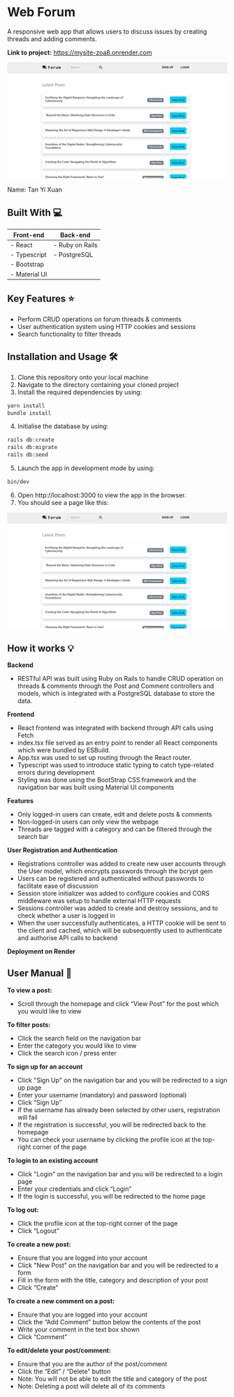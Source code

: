 # Web Forum
A responsive web app that allows users to discuss issues by creating threads and adding comments. <br />

**Link to project:** https://mysite-zoa8.onrender.com

![Homepage](images/homepage.png)

Name: Tan Yi Xuan

## Built With 💻
| **Front-end**  | **Back-end**     |
| ------------- | --------------  |
| - React       | - Ruby on Rails |
| - Typescript  | - PostgreSQL    |
| - Bootstrap   |                 |
| - Material UI |                 |
             

## Key Features ⭐
- Perform CRUD operations on forum threads & comments
- User authentication system using HTTP cookies and sessions
- Search functionality to filter threads


## Installation and Usage 🛠️
1. Clone this repository onto your local machine
2. Navigate to the directory containing your cloned project
3. Install the required dependencies by using: 
```bash
yarn install
bundle install
```
4. Initialise the database by using:
```bash
rails db:create
rails db:migrate
rails db:seed
```
5. Launch the app in development mode by using:
```bash
bin/dev
```
6. Open http://localhost:3000 to view the app in the browser.
7. You should see a page like this:

![Homepage](images/homepage.png)

## How it works 💡
**Backend**
- RESTful API was built using Ruby on Rails to handle CRUD operation on threads & comments through the Post and Comment controllers and models, which is integrated with a PostgreSQL database to store the data.

**Frontend**
- React frontend was integrated with backend through API calls using Fetch
- index.tsx file served as an entry point to render all React components which were bundled by ESBuild.
- App.tsx was used to set up routing through the React router.
- Typescript was used to introduce static typing to catch type-related errors during development
- Styling was done using the BootStrap CSS framework and the navigation bar was built using Material UI components

**Features**
- Only logged-in users can create, edit and delete posts & comments
- Non-logged-in users can only view the webpage
- Threads are tagged with a category and can be filtered through the search bar

**User Registration and Authentication**
- Registrations controller was added to create new user accounts through the User model, which encrypts passwords through the bcrypt gem
- Users can be registered and authenticated without passwords to facilitate ease of discussion
- Session store initializer was added to configure cookies and CORS middleware was setup to handle external HTTP requests
- Sessions controller was added to create and destroy sessions, and to check whether a user is logged in
- When the user successfully authenticates, a HTTP cookie will be sent to the client and cached, which will be subsequently used to authenticate and authorise API calls to backend

**Deployment on Render**

## User Manual 📖
**To view a post:**
- Scroll through the homepage and click “View Post” for the post which you would like to view

**To filter posts:**
- Click the search field on the navigation bar
- Enter the category you would like to view
- Click the search icon / press enter

**To sign up for an account**
- Click "Sign Up" on the navigation bar and you will be redirected to a sign up page
- Enter your username (mandatory) and password (optional)
- Click “Sign Up”
- If the username has already been selected by other users, registration will fail
- If the registration is successful, you will be redirected back to the homepage
- You can check your username by clicking the profile icon at the top-right corner of the page

**To login to an existing account**
- Click "Login" on the navigation bar and you will be redirected to a login page
- Enter your credentials and click “Login”
- If the login is successful, you will be redirected to the home page

**To log out:**
- Click the profile icon at the top-right corner of the page
- Click “Logout”

**To create a new post:**
- Ensure that you are logged into your account
- Click "New Post" on the navigation bar and you will be redirected to a form
- Fill in the form with the title, category and description of your post
- Click “Create”

**To create a new comment on a post:**
- Ensure that you are logged into your account
- Click the “Add Comment” button below the contents of the post
- Write your comment in the text box shown
- Click “Comment”

**To edit/delete your post/comment:**
- Ensure that you are the author of the post/comment
- Click the “Edit” / “Delete” button
- Note: You will not be able to edit the title and category of the post
- Note: Deleting a post will delete all of its comments